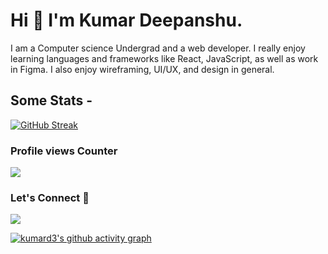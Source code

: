 <!-- - 👋 Hi, I’m @kumard3
- 👀 I’m interested in Full stack and M.L 
- 🌱 I’m currently learning M.L  -->

<!---
kumard3/kumard3 is a ✨ special ✨ repository because its `README.md` (this file) appears on your GitHub profile.
You can click the Preview link to take a look at your changes.
--->

# Hi 👋 I'm Kumar Deepanshu.
I am a Computer science Undergrad and a web developer. I really enjoy learning languages and frameworks like React, JavaScript, as well as work in Figma. I also enjoy wireframing, UI/UX, and design in general.

## Some Stats -
[![GitHub Streak](https://github-readme-streak-stats.herokuapp.com/?user=kumard3&theme=dark&hide_border)](https://git.io/streak-stats)

<!-- [![GitHub Streak](https://github-readme-streak-stats.herokuapp.com?user=kumard3&theme=dark&hide_border=true&date_format=M%20j%5B%2C%20Y%5D")](https://git.io/streak-stats) -->

<!--   <img  src="https://github-readme-stats.vercel.app/api?username=kumard3&show_icons=true&include_all_commits=true&theme=dark" alt="kumar deepanshu github stats" />    <img  src="https://github-readme-stats.vercel.app/api/top-langs/?username=kumard3&layout=compact&theme=dark" /> -->



### Profile views Counter
  <img src="https://profile-counter.glitch.me/kumard3/count.svg" />


### Let's Connect 🔗

[![](https://img.shields.io/badge/linkedin-%230077B5.svg?&style=for-the-badge&logo=linkedin&logoColor=white0e76a8)](https://www.linkedin.com/in/kumar-deepanshu/)


[![kumard3's github activity graph](https://activity-graph.herokuapp.com/graph?username=kumard3&bg_color=000000&color=4c9e56&line=4c9e9d&point=403d3d&area=true&hide_border=true)](https://github.com/ashutosh00710/github-readme-activity-graph)



